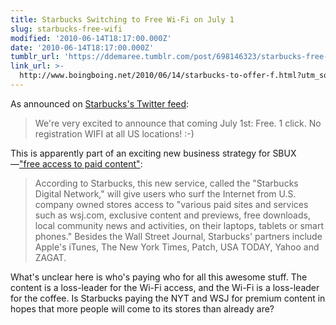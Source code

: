 ```yaml
---
title: Starbucks Switching to Free Wi-Fi on July 1
slug: starbucks-free-wifi
modified: '2010-06-14T18:17:00.000Z'
date: '2010-06-14T18:17:00.000Z'
tumblr_url: 'https://ddemaree.tumblr.com/post/698146323/starbucks-free-wifi'
link_url: >-
  http://www.boingboing.net/2010/06/14/starbucks-to-offer-f.html?utm_source=feedburner&utm_medium=feed&utm_campaign=Feed%3A+boingboing%2FiBag+%28Boing+Boing%29&utm_content=Google+Reader
---
```

As announced on [Starbucks's Twitter feed](http://twitter.com/Starbucks/status/16160253771):

> We're very excited to announce that coming July 1st: Free. 1 click. No registration WIFI at all US locations! :-)

This is apparently part of an exciting new business strategy for SBUX—["free access to paid content"](http://www.readwriteweb.com/archives/starbucks_wifi_free_access_to_paid_content_wsj.php?utm_source=feedburner&utm_medium=feed&utm_campaign=Feed%3A+readwriteweb+%28ReadWriteWeb%29):

> According to Starbucks, this new service, called the "Starbucks Digital Network," will give users who surf the Internet from U.S. company owned stores access to "various paid sites and services such as wsj.com, exclusive content and previews, free downloads, local community news and activities, on their laptops, tablets or smart phones." Besides the Wall Street Journal, Starbucks' partners include Apple's iTunes, The New York Times, Patch, USA TODAY, Yahoo and ZAGAT.

What's unclear here is who's paying who for all this awesome stuff. The content is a loss-leader for the Wi-Fi access, and the Wi-Fi is a loss-leader for the coffee. Is Starbucks paying the NYT and WSJ for premium content in hopes that more people will come to its stores than already are?
